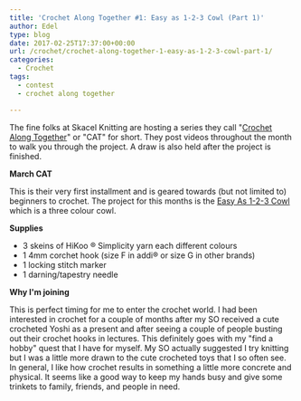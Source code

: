 ```yaml
---
title: 'Crochet Along Together #1: Easy as 1-2-3 Cowl (Part 1)'
author: Edel
type: blog
date: 2017-02-25T17:37:00+00:00
url: /crochet/crochet-along-together-1-easy-as-1-2-3-cowl-part-1/
categories:
  - Crochet
tags:
  - contest
  - crochet along together

---
```

The fine folks at <a hre="http://www.skacelknitting.com">Skacel Knitting</a> are hosting a series they call "[Crochet Along Together][1]" or "CAT" for short. They post videos throughout the month to walk you through the project. A draw is also held after the project is finished.

**March CAT**

This is their very first installment and is geared towards (but not limited to) beginners to crochet. The project for this months is the [Easy As 1-2-3 Cowl][2] which is a three colour cowl. 

**Supplies**

  * 3 skeins of HiKoo &reg; Simplicity yarn each different colours
  * 1 4mm corchet hook (size F in addi&reg; or size G in other brands)
  * 1 locking stitch marker
  * 1 darning/tapestry needle

**Why I'm joining**

This is perfect timing for me to enter the crochet world. I had been interested in crochet for a couple of months after my SO received a cute crocheted Yoshi as a present and after seeing a couple of people busting out their crochet hooks in lectures. This definitely goes with my "find a hobby" quest that I have for myself. My SO actually suggested I try knitting but I was a little more drawn to the cute crocheted toys that I so often see. In general, I like how crochet results in something a little more concrete and physical. It seems like a good way to keep my hands busy and give some trinkets to family, friends, and people in need.

 [1]: http://www.crochetalongtogether.com/
 [2]: http://www.ravelry.com/patterns/library/easy-as-1-2-3-cowl
